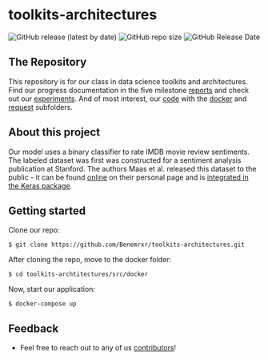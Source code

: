 # toolkits-architectures

![GitHub release (latest by date)](https://img.shields.io/github/v/release/Benemrxr/toolkits-architectures) ![GitHub repo size](https://img.shields.io/github/repo-size/Benemrxr/toolkits-architectures) ![GitHub Release Date](https://img.shields.io/github/release-date/Benemrxr/toolkits-architectures)

## The Repository 

This repository is for our class in data science toolkits and architectures. Find our progress documentation in the five milestone [reports](https://github.com/Benemrxr/toolkits-architectures/tree/master/reports) and check out our [experiments](https://github.com/Benemrxr/toolkits-architectures/tree/master/experiments). And of most interest, our [code](https://github.com/Benemrxr/toolkits-architectures/tree/master/src) with the [docker](https://github.com/Benemrxr/toolkits-architectures/tree/master/src/docker) and [request](https://github.com/Benemrxr/toolkits-architectures/tree/master/src/request) subfolders.

## About this project

Our model uses a binary classifier to rate IMDB movie review sentiments. The labeled dataset was first was constructed for a sentiment analysis publication at Stanford. The authors Maas et al. released this dataset to the public - it can be found [online](https://ai.stanford.edu/~amaas/data/sentiment/) on their personal page and is [integrated in the Keras package](https://keras.io/api/datasets/imdb/).

## Getting started

Clone our repo:
```
$ git clone https://github.com/Benemrxr/toolkits-architectures.git
```
After cloning the repo, move to the docker folder:
```
$ cd toolkits-archtitectures/src/docker
```
Now, start our application:
```
$ docker-compose up
```

## Feedback

* Feel free to reach out to any of us [contributors](https://github.com/Benemrxr/toolkits-architectures/graphs/contributors)!